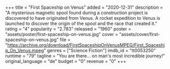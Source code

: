 +++
title = "First Spaceship on Venus"
added = "2020-12-31"
description = "A mysterious magnetic spool found during a construction project is discovered to have originated from Venus. A rocket expedition to Venus is launched to discover the origin of the spool and the race that created it."
rating = "4"
popularity = "2.783"
released = "1960"
poster = "assets/poster/first-spaceship-on-venus.jpg"
cover = "assets/cover/first-spaceship-on-venus.jpg"
file = "https://archive.org/download/FirstSpaceshipOnVenusMPEG/First_Spaceship_On_Venus.mpeg"
genres = ["Science Fiction"]
imdb_id = "tt0053250"
runtime = "79"
tagline = "You are there... on man's most incredible journey!"
original_language = "de"
budget = "0"
revenue = "0"
+++